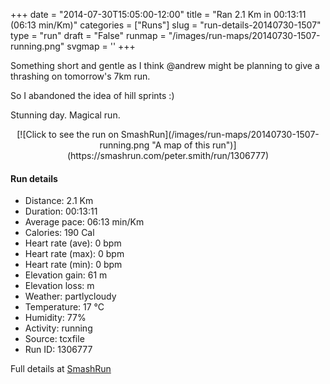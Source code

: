+++
date = "2014-07-30T15:05:00-12:00"
title = "Ran 2.1 Km in 00:13:11 (06:13 min/Km)"
categories = ["Runs"]
slug = "run-details-20140730-1507"
type = "run"
draft = "False"
runmap = "/images/run-maps/20140730-1507-running.png"
svgmap = '<polyline points="14 0, 15 0, 16 1, 18 5, 19 6, 20 7, 21 9, 21 13, 22 16, 22 20, 23 21, 24 23, 25 25, 27 26, 29 26, 31 27, 33 27, 35 28, 37 29, 40 31, 41 33, 42 34, 43 37, 44 39, 45 40, 47 41, 49 42, 50 44, 51 45, 52 46, 53 48, 54 49, 55 51, 55 54, 56 56, 58 59, 58 61, 57 62, 57 63, 56 64, 56 66, 57 69, 58 71, 64 76, 67 77, 71 79, 74 79, 76 79, 78 81, 79 82, 81 85, 82 87, 83 88, 84 92, 86 96, 85 98, 81 99, 79 99, 76 100, 74 100, 72 99, 70 97, 68 94, 67 92, 67 90, 66 89, 66 87, 65 85, 66 84, 75 79, 76 78, 76 78, 74 78, 72 78, 67 77, 64 75, 62 74, 60 73, 58 72, 57 71, 55 68, 54 67, 53 67, 53 65, 52 64, 51 62, 49 59, 48 58, 47 56, 46 55, 45 53, 44 52, 42 51, 42 49, 40 38, 41 38, 42 36">'
+++

Something short and gentle as I think @andrew might be planning to give a thrashing on tomorrow's 7km run. 

So I abandoned the idea of hill sprints :)

Stunning day. Magical run. 





<!--more-->

<center>
[![Click to see the run on SmashRun](/images/run-maps/20140730-1507-running.png "A map of this run")](https://smashrun.com/peter.smith/run/1306777)
</center>

#### Run details

* Distance: 2.1 Km
* Duration: 00:13:11
* Average pace: 06:13 min/Km
* Calories: 190 Cal
* Heart rate (ave): 0 bpm
* Heart rate (max): 0 bpm
* Heart rate (min): 0 bpm
* Elevation gain: 61 m
* Elevation loss:  m
* Weather: partlycloudy
* Temperature: 17 &deg;C
* Humidity: 77%
* Activity: running
* Source: tcxfile
* Run ID: 1306777

Full details at [SmashRun](https://smashrun.com/peter.smith/run/1306777)